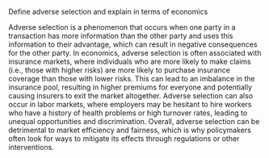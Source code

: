 ---
---

Define adverse selection and explain in terms of economics

Adverse selection is a phenomenon that occurs when one party in a transaction has more information than the other party and uses this information to their advantage, which can result in negative consequences for the other party. In economics, adverse selection is often associated with insurance markets, where individuals who are more likely to make claims (i.e., those with higher risks) are more likely to purchase insurance coverage than those with lower risks. This can lead to an imbalance in the insurance pool, resulting in higher premiums for everyone and potentially causing insurers to exit the market altogether. Adverse selection can also occur in labor markets, where employers may be hesitant to hire workers who have a history of health problems or high turnover rates, leading to unequal opportunities and discrimination. Overall, adverse selection can be detrimental to market efficiency and fairness, which is why policymakers often look for ways to mitigate its effects through regulations or other interventions.
